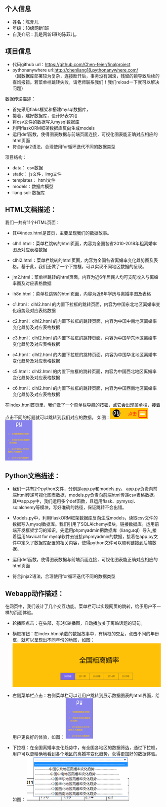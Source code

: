 ## 个人信息
* 姓名：陈菲儿
* 年级：18级网新1班
* 自我介绍：我是网新1班的陈菲儿。

## 项目信息
* 代码github url：https://github.com/Chen-feier/finalproject
* pythonanywhere url:http://chenliang18.pythonanywhere.com/    
（因数据库部署较为复杂，连接断开后，事务没有回滚，残留的锁导致后续的查询报错。若菜单栏跳转失败，请老师联系我们！我们reload一下就可以解决问题）

数据传递描述：
  * 首先采用flaks框架和搭建mysql数据库，
  * 接着，建好数据库，设计好表字段
  * 将csv文件的数据写入mysql数据库
  * 利用flaskORM框架数据库反向生成models
  * 运用def函数，使得图表数据与前端页面连接，可视化图表能正确对应相应的html页面
  * 符合jinja2语法，合理使用for循环迭代不同的数据类型
 
项目结构：
  * data： csv数据
  * static： js文件，img文件
  * templates： html文件
  * models：数据库模型
  * liang.sql: 数据库

## HTML文档描述：

我们一共有11个HTML页面：

* 其中index.html是首页，主要呈现我们的数据故事。

* clhl1.html：菜单栏跳转的html页面，内容为全国各省2010-2018年粗离婚率图及对应表格数据

* clhl2.html：菜单栏跳转的html页面，内容为全国各省离婚率变化趋势图及表格。基于此，我们还做了一个下拉框，可以实现不同地区数据的呈现。

* jm2.html：菜单栏跳转的html页面，内容为近6年居民人均可支配收入与离婚率图及对应表格数据

* lh8n.html：菜单栏跳转的html页面，内容为近8年学历与离婚率图及表格

* c1.html：clhl2.html 的内置下拉框的跳转页面，内容为中国东北地区离婚率变化趋势及对应表格数据

* c2.html：clhl2.html 的内置下拉框的跳转页面，内容为中国中南地区离婚率变化趋势及对应表格数据

* c3.html：clhl2.html 的内置下拉框的跳转页面，内容为中国华东地区离婚率变化趋势及对应表格数据

* c4.html：clhl2.html 的内置下拉框的跳转页面，内容为中国华北地区离婚率变化趋势及对应表格数据

* c5.html：clhl2.html 的内置下拉框的跳转页面，内容为中国西北地区离婚率变化趋势及对应表格数据

* c6.html：clhl2.html 的内置下拉框的跳转页面，内容为中国西南地区离婚率变化趋势及对应表格数据

在index.html首页里，我们做了一个菜单栏导航的按钮，点它会出现菜单栏，接着点击不同的标题就可以跳转到我们对应的数据。
如图：![菜单栏](https://github.com/Chen-feier/finalproject/blob/master/%E5%9B%BE%E7%89%87/1.png)
![菜单栏](https://github.com/Chen-feier/finalproject/blob/master/%E5%9B%BE%E7%89%87/2.png)


## Python文档描述：
* 我们一共有2个python文件，分别是app.py和models.py。
app.py负责向前端html传递可视化图表数据，models.py负责向前端html传递csv表格数据。其中app.py中，我们运用多个def函数，且运用flask、pymysql、sqlalchemy等模块，写好准确的路径，保证跳转不会出错。

* Models.py中，利用flaskORM框架数据库反向生成models，读取csv文件的数据写入mysql数据库。我们引用了SQLAlchemy模块，链接数据库。运用前端开发框架学习的知识，先运用phpmyadmin把数据库（liang.sql）导入,接着运用Navicat for mysql软件去链接phpmyadmin的数据，接着在app.py文件中定义了数据库配置的相关内容，使得python文件可以顺利链接到后端数据。

* 运用def函数，使得图表数据与前端页面连接，可视化图表能正确对应相应的html页面

* 符合jinja2语法，合理使用for循环迭代不同的数据类型
 


## Webapp动作描述：

在网页中，我们设计了几个交互功能。菜单栏可以实现网页的跳转，给予用户不一样的页面体验。
* 轮播图点击：在头部，有3张轮播图，自动播放关于离婚话题的词句。
* 横框按钮：在index.html承载的数据故事中，有横框的交互，点击不同的年份框，就可以呈现出不同年份的地图，如图：
![横框](https://github.com/Chen-feier/finalproject/blob/master/%E5%9B%BE%E7%89%87/3.png)

* 右侧菜单栏点击：右侧菜单栏可以让用户跳转到展示数据图表的html界面，给用户更良好的体验，如图：
![菜单栏](https://github.com/Chen-feier/finalproject/blob/master/%E5%9B%BE%E7%89%87/2.png)

* 下拉框：在全国离婚率变化趋势中，有全国各地区的数据筛选，通过下拉框，用户可以更精确地看到各个地区的离婚率变化趋势，获得更加好的数据体验。如图：
![下拉框](https://github.com/Chen-feier/finalproject/blob/master/%E5%9B%BE%E7%89%87/4.png)
